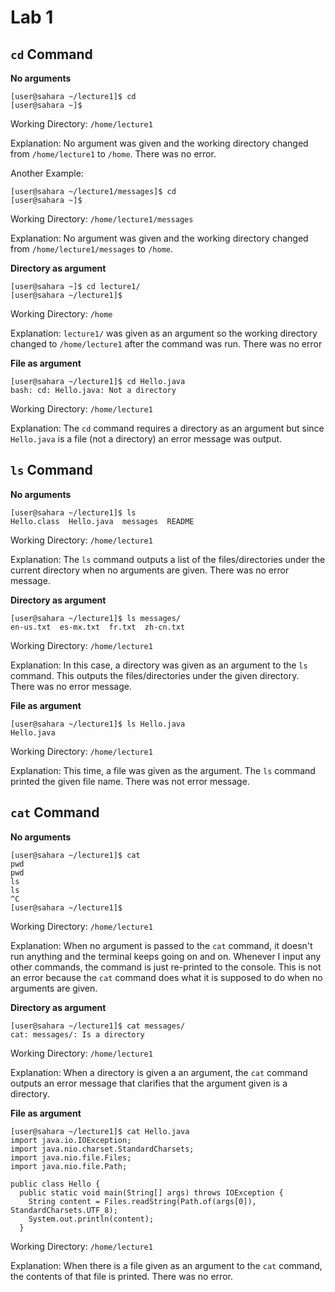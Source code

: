 # Lab 1

## **`cd` Command**
**No arguments**
```
[user@sahara ~/lecture1]$ cd
[user@sahara ~]$ 
```

Working Directory: `/home/lecture1` 

Explanation: No argument was given and the working directory changed from `/home/lecture1` to `/home`. There was no error.

Another Example:
```
[user@sahara ~/lecture1/messages]$ cd
[user@sahara ~]$ 
```

Working Directory: `/home/lecture1/messages`

Explanation: No argument was given and the working directory changed from `/home/lecture1/messages` to `/home`. 

**Directory as argument**
```
[user@sahara ~]$ cd lecture1/
[user@sahara ~/lecture1]$ 
```

Working Directory: `/home`

Explanation: `lecture1/` was given as an argument so the working directory changed to `/home/lecture1` after the command was run. There was no error


**File as argument**
```
[user@sahara ~/lecture1]$ cd Hello.java
bash: cd: Hello.java: Not a directory
```

Working Directory: `/home/lecture1`

Explanation: The `cd` command requires a directory as an argument but since `Hello.java` is a file (not a directory) an error message was output.


## **`ls` Command**
**No arguments**
```
[user@sahara ~/lecture1]$ ls
Hello.class  Hello.java  messages  README
```

Working Directory: `/home/lecture1`

Explanation: The `ls` command outputs a list of the files/directories under the current directory when no arguments are given. There was no error message.


**Directory as argument**
```
[user@sahara ~/lecture1]$ ls messages/
en-us.txt  es-mx.txt  fr.txt  zh-cn.txt
```

Working Directory: `/home/lecture1`

Explanation: In this case, a directory was given as an argument to the `ls` command. This outputs the files/directories under the given directory. There was no error message.


**File as argument**
```
[user@sahara ~/lecture1]$ ls Hello.java
Hello.java
```

Working Directory: `/home/lecture1`

Explanation: This time, a file was given as the argument. The `ls` command printed the given file name. There was not error message.


## **`cat` Command**
**No arguments**
```
[user@sahara ~/lecture1]$ cat
pwd
pwd
ls
ls
^C
[user@sahara ~/lecture1]$ 
```

Working Directory: `/home/lecture1`

Explanation: When no argument is passed to the `cat` command, it doesn't run anything and the terminal keeps going on and on. Whenever I input any other commands, the command is just re-printed to the console. This is not an error because the `cat` command does what it is supposed to do when no arguments are given.


**Directory as argument**
```
[user@sahara ~/lecture1]$ cat messages/
cat: messages/: Is a directory
```

Working Directory: `/home/lecture1`

Explanation: When a directory is given a an argument, the `cat` command outputs an error message that clarifies that the argument given is a directory.


**File as argument**
```
[user@sahara ~/lecture1]$ cat Hello.java
import java.io.IOException;
import java.nio.charset.StandardCharsets;
import java.nio.file.Files;
import java.nio.file.Path;

public class Hello {
  public static void main(String[] args) throws IOException {
    String content = Files.readString(Path.of(args[0]), StandardCharsets.UTF_8);    
    System.out.println(content);
  }
```

Working Directory: `/home/lecture1`

Explanation: When there is a file given as an argument to the `cat` command, the contents of that file is printed. There was no error.
